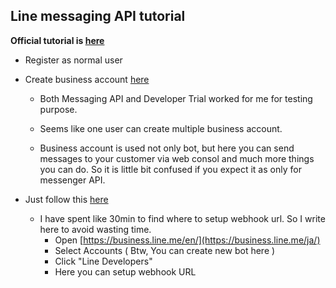 ## Line messaging API tutorial

**Official tutorial is [here](https://developers.line.me/messaging-api/getting-started)**

- Register as normal user
- Create business account [here](https://business.line.me/ja/services/bot)

    -   Both Messaging API and Developer Trial worked for me for testing purpose.

    -   Seems like one user can create multiple business account.

    -   Business account is used not only bot, but here you can send messages to your customer via web consol and much more things you can do. So it is little bit confused if you expect it as only for messenger API.

- Just follow this [here](https://devdocs.line.me/en/)

    -   I have spent like 30min to find where to setup webhook url. So I write here to avoid wasting time.
        - Open [https://business.line.me/en/](https://business.line.me/ja/)
        - Select Accounts ( Btw, You can create new bot here )
        - Click "Line Developers"
        - Here you can setup webhook URL